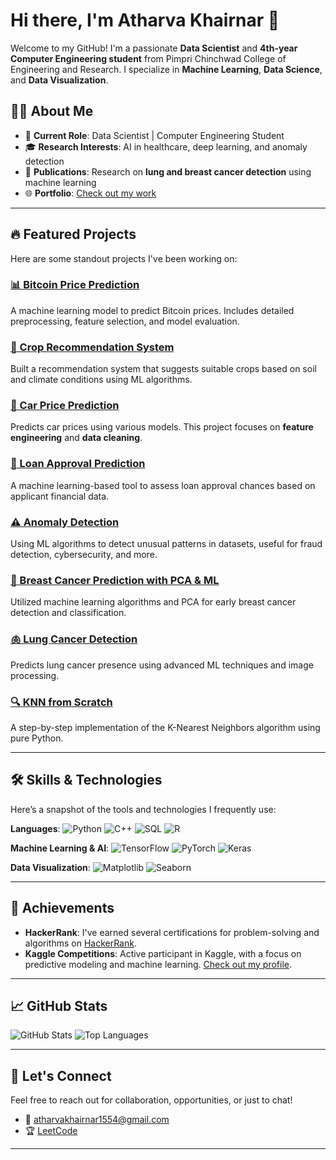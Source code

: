 # Hi there, I'm Atharva Khairnar 👋

Welcome to my GitHub! I'm a passionate **Data Scientist** and **4th-year Computer Engineering student** from Pimpri Chinchwad College of Engineering and Research. I specialize in **Machine Learning**, **Data Science**, and **Data Visualization**.

## 👨‍💻 About Me

- 🌟 **Current Role**: Data Scientist | Computer Engineering Student
- 🎓 **Research Interests**: AI in healthcare, deep learning, and anomaly detection
- 📰 **Publications**: Research on **lung and breast cancer detection** using machine learning
- 🌐 **Portfolio**: [Check out my work](https://atharva1554.github.io/projects.html)

---

## 🔥 Featured Projects

Here are some standout projects I've been working on:

### [📊 Bitcoin Price Prediction](https://github.com/atharva1554/Bitcoin_price_prediction)
A machine learning model to predict Bitcoin prices. Includes detailed preprocessing, feature selection, and model evaluation.

### [🌾 Crop Recommendation System](https://github.com/atharva1554/Crop-Recommendation)
Built a recommendation system that suggests suitable crops based on soil and climate conditions using ML algorithms.

### [🚗 Car Price Prediction](https://github.com/atharva1554/car-price-prediction)
Predicts car prices using various models. This project focuses on **feature engineering** and **data cleaning**.

### [💸 Loan Approval Prediction](https://github.com/atharva1554/Loan-Approval-Prediction)
A machine learning-based tool to assess loan approval chances based on applicant financial data.

### [⚠️ Anomaly Detection](https://github.com/atharva1554/Anomaly-Detection)
Using ML algorithms to detect unusual patterns in datasets, useful for fraud detection, cybersecurity, and more.

### [🧠 Breast Cancer Prediction with PCA & ML](https://github.com/atharva1554/Breast-Cancer-Prediction-with-Machine-Learning-and-PCA)
Utilized machine learning algorithms and PCA for early breast cancer detection and classification.

### [🫁 Lung Cancer Detection](https://github.com/atharva1554/Lung-Cancer-Detection-Using-ML-Algorithms)
Predicts lung cancer presence using advanced ML techniques and image processing.

### [🔍 KNN from Scratch](https://github.com/atharva1554/KNN-FROM-SCRATCH)
A step-by-step implementation of the K-Nearest Neighbors algorithm using pure Python.

---

## 🛠️ Skills & Technologies

Here’s a snapshot of the tools and technologies I frequently use:

**Languages**:
![Python](https://img.shields.io/badge/-Python-3776AB?logo=python&logoColor=ffffff)
![C++](https://img.shields.io/badge/-C%2B%2B-00599C?logo=c%2B%2B&logoColor=ffffff)
![SQL](https://img.shields.io/badge/-SQL-003B57?logo=mysql&logoColor=ffffff)
![R](https://img.shields.io/badge/-R-276DC3?logo=r&logoColor=ffffff)

**Machine Learning & AI**:
![TensorFlow](https://img.shields.io/badge/-TensorFlow-FF6F00?logo=tensorflow&logoColor=ffffff)
![PyTorch](https://img.shields.io/badge/-PyTorch-EE4C2C?logo=pytorch&logoColor=ffffff)
![Keras](https://img.shields.io/badge/-Keras-D00000?logo=keras&logoColor=ffffff)

**Data Visualization**:
![Matplotlib](https://img.shields.io/badge/-Matplotlib-003C71?logo=matplotlib&logoColor=ffffff)
![Seaborn](https://img.shields.io/badge/-Seaborn-0D3F5F?logo=seaborn&logoColor=ffffff)

---

## 🏅 Achievements

- **HackerRank**: I've earned several certifications for problem-solving and algorithms on [HackerRank](https://www.hackerrank.com/profile/atharva_khairna1).
- **Kaggle Competitions**: Active participant in Kaggle, with a focus on predictive modeling and machine learning. [Check out my profile](https://www.kaggle.com/khairnaratharva).

---

## 📈 GitHub Stats

![GitHub Stats](https://github-readme-stats.vercel.app/api?username=atharva1554&show_icons=true&count_private=true&hide_title=true&hide_border=true&theme=radical)
![Top Languages](https://github-readme-stats.vercel.app/api/top-langs/?username=atharva1554&layout=compact&hide_title=true&hide_border=true&theme=radical)

---

## 🤝 Let's Connect

Feel free to reach out for collaboration, opportunities, or just to chat!

- 📧 [atharvakhairnar1554@gmail.com](mailto:atharvakhairnar1554@gmail.com)
- 🏆 [LeetCode](https://leetcode.com/u/atharva1554/)

---
